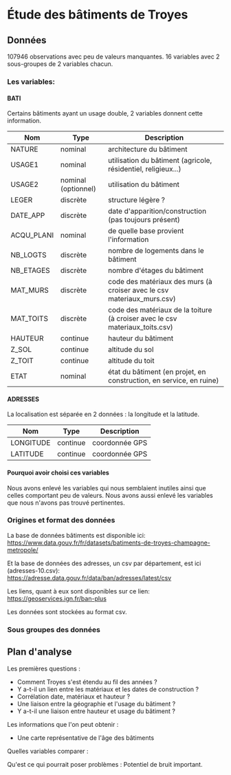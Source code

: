 # Étude des bâtiments de Troyes

## Données

107946 observations avec peu de valeurs manquantes.
16 variables avec 2 sous-groupes de 2 variables chacun.

### Les variables:

#### BATI

Certains bâtiments ayant un usage double, 2 variables donnent cette information.

| Nom        | Type                | Description                                                                  |
| ---------- | ------------------- | ---------------------------------------------------------------------------- |
| NATURE     | nominal             | architecture du bâtiment                                                     |
| USAGE1     | nominal             | utilisation du bâtiment (agricole, résidentiel, religieux...)                |
| USAGE2     | nominal (optionnel) | utilisation du bâtiment                                                      |
| LEGER      | discrète            | structure légère ?                                                           |
| DATE_APP   | discrète            | date d'apparition/construction (pas toujours présent)                        |
| ACQU_PLANI | nominal             | de quelle base provient l'information                                        |
| NB_LOGTS   | discrète            | nombre de logements dans le bâtiment                                         |
| NB_ETAGES  | discrète            | nombre d'étages du bâtiment                                                  |
| MAT_MURS   | discrète            | code des matériaux des murs (à croiser avec le csv materiaux_murs.csv)       |
| MAT_TOITS  | discrète            | code des matériaux de la toiture (à croiser avec le csv materiaux_toits.csv) |
| HAUTEUR    | continue            | hauteur du bâtiment                                                          |
| Z_SOL      | continue            | altitude du sol                                                              |
| Z_TOIT     | continue            | altitude du toit                                                             |
| ETAT       | nominal             | état du bâtiment (en projet, en construction, en service, en ruine)          |

#### ADRESSES

La localisation est séparée en 2 données : la longitude et la latitude.

| Nom       | Type     | Description    |
| --------- | -------- | -------------- |
| LONGITUDE | continue | coordonnée GPS |
| LATITUDE  | continue | coordonnée GPS |

#### Pourquoi avoir choisi ces variables

Nous avons enlevé les variables qui nous semblaient inutiles ainsi que celles comportant peu de valeurs.
Nous avons aussi enlevé les variables que nous n'avons pas trouvé pertinentes.

### Origines et format des données

La base de données bâtiments est disponible ici: <https://www.data.gouv.fr/fr/datasets/batiments-de-troyes-champagne-metropole/>

Et la base de données des adresses, un csv par département, est ici (adresses-10.csv): <https://adresse.data.gouv.fr/data/ban/adresses/latest/csv>

Les liens, quant à eux sont disponibles sur ce lien: <https://geoservices.ign.fr/ban-plus>

Les données sont stockées au format csv.

### Sous groupes des données

## Plan d'analyse

Les premières questions :

- Comment Troyes s'est étendu au fil des années ?
- Y a-t-il un lien entre les matériaux et les dates de construction ?
- Corrélation date, matériaux et hauteur ?
- Une liaison entre la géographie et l'usage du bâtiment ?
- Y a-t-il une liaison entre hauteur et usage du bâtiment ?

Les informations que l'on peut obtenir :

- Une carte représentative de l'âge des bâtiments

Quelles variables comparer :

Qu'est ce qui pourrait poser problèmes : Potentiel de bruit important.
